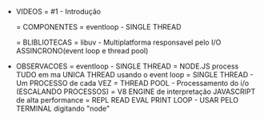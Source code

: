 * VIDEOS
  = #1 - Introdução

    = COMPONENTES
      = eventloop - SINGLE THREAD

    = BLIBLIOTECAS
      = libuv - Multiplatforma responsavel pelo I/O ASSINCRONO(event loop e thread pool)


* OBSERVACOES
  = eventloop - SINGLE THREAD
  = NODE.JS process TUDO em ma UNICA THREAD usando o event loop
  = SINGLE THREAD - Um PROCESSO de cada VEZ
  = THREAD POOL - Processamento do i/o (ESCALANDO PROCESSOS)
  = V8 ENGINE de interpretação JAVASCRIPT de alta performance
  = REPL READ EVAL PRINT LOOP - USAR PELO TERMINAL digitando "node"
